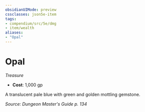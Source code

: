 ```yaml
---
obsidianUIMode: preview
cssclasses: json5e-item
tags:
- compendium/src/5e/dmg
- item/wealth
aliases: 
- "Opal"
---
```

# Opal
*Treasure*  

- **Cost**: 1,000 gp

A translucent pale blue with green and golden mottling gemstone.

*Source: Dungeon Master's Guide p. 134*